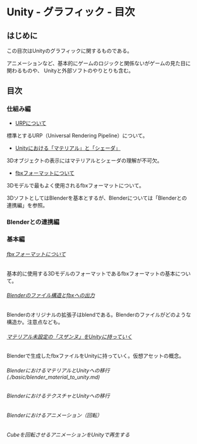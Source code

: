 # Unity - グラフィック - 目次

## はじめに

この目次はUnityのグラフィックに関するものである。

アニメーションなど、基本的にゲームのロジックと関係ないがゲームの見た目に関わるものや、
Unityと外部ソフトのやりとりも含む。

## 目次

### 仕組み編

- [URPについて](./how_it_works/what_is_urp.md)

標準とするURP（Universal Rendering Pipeline）について。

- [Unityにおける「マテリアル」と「シェーダ」](./how_it_works/material_and_shader.md)

3Dオブジェクトの表示にはマテリアルとシェーダの理解が不可欠。

- [fbxフォーマットについて](./how_it_works/fbx_format.md)

3Dモデルで最もよく使用されるfbxフォーマットについて。

3DソフトとしてはBlenderを基本とするが、Blenderについては「Blenderとの連携編」を参照。

### Blenderとの連携編





### 基本編

###### [fbxフォーマットについて](./basic/fbx_format.md)

基本的に使用する3Dモデルのフォーマットであるfbxフォーマットの基本について。

###### [Blenderのファイル構造とfbxへの出力](./basic/blender_fbx.md)

Blenderのオリジナルの拡張子はblendである。Blenderのファイルがどのような構造か。注意点なども。


###### [マテリアル未設定の「スザンヌ」をUnityに持っていく](./basic/nakid_suzanne.md)

Blenderで生成したfbxファイルをUnityに持っていく。仮想アセットの概念。

###### BlenderにおけるマテリアルとUnityへの移行(./basic/blender_material_to_unity.md)



###### BlenderにおけるテクスチャとUnityへの移行


###### Blenderにおけるアニメーション（回転）

###### Cubeを回転させるアニメーションをUnityで再生する





